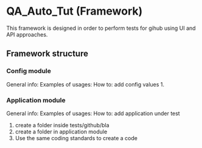 # QA_Auto_Tut (Framework)
This  framework is designed in order to perform tests for gihub using UI and API approaches.

## Framework structure
### Config module
General info:
Examples of usages:
How to:
add config values
1.

### Application module
General info:
Examples of usages:
How to:
add application under test
1. create a folder inside tests/github/bla
2. create a folder in application module
3. Use the same coding standards to create a code